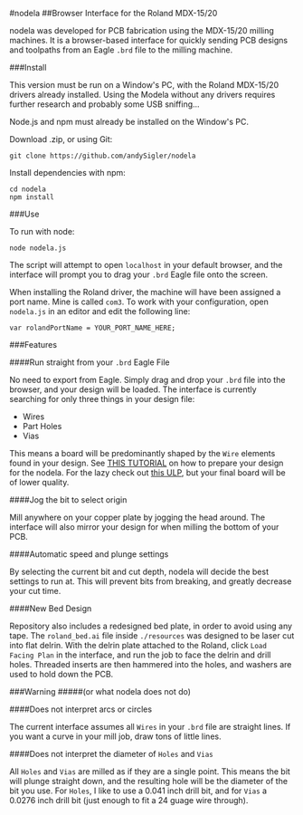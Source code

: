 #nodela
##Browser Interface for the Roland MDX-15/20

nodela was developed for PCB fabrication using the MDX-15/20 milling machines. It is a browser-based interface for quickly sending PCB designs and toolpaths from an Eagle `.brd` file to the milling machine.

###Install

This version must be run on a Window's PC, with the Roland MDX-15/20 drivers already installed. Using the Modela without any drivers requires further research and probably some USB sniffing...

Node.js and npm must already be installed on the Window's PC.

Download  .zip, or using Git:
```
git clone https://github.com/andySigler/nodela
```
Install dependencies with npm:
```
cd nodela
npm install
```
###Use

To run with node:
```
node nodela.js
```
The script will attempt to open `localhost` in your default browser, and the interface will prompt you to drag your `.brd` Eagle file onto the screen.

When installing the Roland driver, the machine will have been assigned a port name. Mine is called `com3`. To work with your configuration, open `nodela.js` in an editor and edit the following line:

```
var rolandPortName = YOUR_PORT_NAME_HERE;
```

###Features

####Run straight from your `.brd` Eagle File

No need to export from Eagle. Simply drag and drop your `.brd` file into the browser, and your design will be loaded. The interface is currently searching for only three things in your design file:

 - Wires
 - Part Holes
 - Vias

This means a board will be predominantly shaped by the `Wire` elements found in your design. See [THIS TUTORIAL](https://vimeo.com/119003450) on how to prepare your design for the nodela. For the lazy check out [this ULP](http://mlab.taik.fi/paja/?p=1874), but your final board will be of lower quality.

####Jog the bit to select origin

Mill anywhere on your copper plate by jogging the head around. The interface will also mirror your design for when milling the bottom of your PCB.

####Automatic speed and plunge settings

By selecting the current bit and cut depth, nodela will decide the best settings to run at. This will prevent bits from breaking, and greatly decrease your cut time.

####New Bed Design

Repository also includes a redesigned bed plate, in order to avoid using any tape. The `roland_bed.ai` file inside `./resources` was designed to be laser cut into flat delrin. With the delrin plate attached to the Roland, click `Load Facing Plan` in the interface, and run the job to face the delrin and drill holes. Threaded inserts are then hammered into the holes, and washers are used to hold down the PCB.

###Warning
#####(or what nodela does not do)

####Does not interpret arcs or circles

The current interface assumes all `Wires` in your `.brd` file are straight lines. If you want a curve in your mill job, draw tons of little lines.

####Does not interpret the diameter of `Holes` and `Vias`

All `Holes` and `Vias` are milled as if they are a single point. This means the bit will plunge straight down, and the resulting hole will be the diameter of the bit you use. For `Holes`, I like to use a 0.041 inch drill bit, and for `Vias` a 0.0276 inch drill bit (just enough to fit a 24 guage wire through).